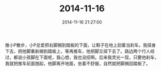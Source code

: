 ﻿---
title: "2014-11-16"
date: 2014-11-16 21:27:00
tags: 文字
categories: 爸爸
---
推小P散步，小P总爱把右脚搁到踏板的下面，让鞋子在地上刮着当刹车。我探身下去，把他脚重新搁到踏板上，等再推车，他把脚又探下去了。路边两个行人经过，都说小孩脚在下面呢，我心想，我也没招啊。后来我灵光一现，只要他刹车，我就把推车前面翘起，他脚离开地面，坐着不舒服，自然就把脚搁回踏板了。